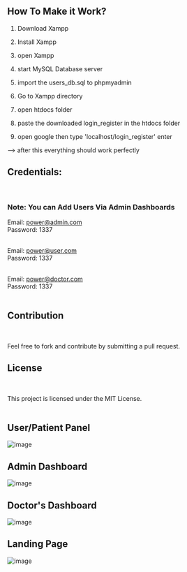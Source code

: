 
<h2>How To Make it Work?</h2>



1. Download Xampp

2. Install Xampp

3. open Xampp

4. start MySQL Database server

5. import the users_db.sql to phpmyadmin

6. Go to Xampp directory

7. open htdocs folder <br>

8. paste the downloaded login_register in the htdocs folder


9. open google then type 'localhost/login_register' enter



--> after this everything should work perfectly

<h2>Credentials: </h2><br>

<h3>Note: You can Add Users Via Admin Dashboards</h2>

Email: power@admin.com <br>
Password: 1337 <br>
<br>

Email: power@user.com <br>
Password: 1337 <br>
<br>

Email: power@doctor.com <br>
Password: 1337 <br>
<br>


<h2>Contribution</h2><br>

Feel free to fork and contribute by submitting a pull request.<br>

<h2>License</h2><br>

This project is licensed under the MIT License.<br>
<br>

<h2>User/Patient Panel</h2>

![image](https://github.com/user-attachments/assets/eea1c427-adcf-4424-bce4-d22d18b20107) <br>

<h2>Admin Dashboard</h2>

![image](https://github.com/user-attachments/assets/27890ecd-8e72-453f-b438-795332bcc9bd) <br>

<h2>Doctor's Dashboard</h2>

![image](https://github.com/user-attachments/assets/571b9214-5dcb-4619-82da-09cb710c17b9) <br>

<h2>Landing Page</h2>

![image](https://github.com/user-attachments/assets/0fb8dc53-153e-4dc5-913c-ae48d43150d0) <br>







